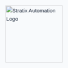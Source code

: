 <!DOCTYPE html>
<html lang="en">
<head>
    <meta charset="UTF-8">
    <meta name="viewport" content="width=device-width, initial-scale=1.0">
    <meta name="description" content="Stratix Automation - Practical AI solutions for growing businesses">
    <title>Stratix Automation | AI Tools for SMBs</title>
    <link rel="preconnect" href="https://fonts.googleapis.com">
    <link rel="preconnect" href="https://fonts.gstatic.com" crossorigin>
    <link href="https://fonts.googleapis.com/css2?family=Space+Grotesk:wght@300;400;500;600;700&display=swap" rel="stylesheet">
    <link rel="stylesheet" href="https://cdnjs.cloudflare.com/ajax/libs/font-awesome/6.4.0/css/all.min.css">
    <style>
        :root {
            --primary: #2563eb;
            --primary-dark: #1d4ed8;
            --dark: #1e293b;
            --light: #f8fafc;
            --gray: #94a3b8;
            --success: #10b981;
        }
        * {
            margin: 0;
            padding: 0;
            box-sizing: border-box;
        }
        body {
            font-family: 'Space Grotesk', sans-serif;
            line-height: 1.6;
            color: var(--dark);
            background-color: var(--light);
            overflow-x: hidden;
        }
        #splash {
            position: fixed;
            top: 0;
            left: 0;
            width: 100%;
            height: 100%;
            background-color: var(--light);
            display: flex;
            justify-content: center;
            align-items: center;
            z-index: 9999;
            transition: opacity 1s ease;
        }
        #splash img {
            width: 150px;
            height: auto;
            animation: pulse 2s infinite;
        }
        @keyframes pulse {
            0% { transform: scale(1); }
            50% { transform: scale(1.1); }
            100% { transform: scale(1); }
        }
        header {
            position: fixed;
            top: 0;
            width: 100%;
            background-color: rgba(255, 255, 255, 0.95);
            box-shadow: 0 2px 10px rgba(0, 0, 0, 0.1);
            z-index: 100;
            transition: all 0.3s ease;
        }
        header.scrolled {
            background-color: rgba(255, 255, 255, 0.98);
            box-shadow: 0 4px 15px rgba(0, 0, 0, 0.1);
        }
        nav {
            display: flex;
            justify-content: space-between;
            align-items: center;
            padding: 1rem 2rem;
            max-width: 1400px;
            margin: 0 auto;
        }
        .logo img {
            height: 50px;
            width: auto;
            max-width: 180px;
        }
        .nav-links {
            display: flex;
            gap: 2rem;
            align-items: center;
        }
        .nav-links a {
            text-decoration: none;
            color: var(--dark);
            font-weight: 500;
            transition: color 0.3s ease;
            position: relative;
        }
        .nav-links a:hover {
            color: var(--primary);
        }
        .nav-links a:after {
            content: '';
            position: absolute;
            width: 0;
            height: 2px;
            bottom: -5px;
            left: 0;
            background-color: var(--primary);
            transition: width 0.3s ease;
        }
        .nav-links a:hover:after {
            width: 100%;
        }
        .cta-btn {
            background-color: var(--primary);
            color: white;
            padding: 0.6rem 1.2rem;
            border-radius: 6px;
            font-weight: 600;
            transition: all 0.3s ease;
        }
        .cta-btn:hover {
            background-color: var(--primary-dark);
            transform: translateY(-2px);
        }
        #menu-toggle {
            display: none;
            background: none;
            border: none;
            font-size: 1.5rem;
            cursor: pointer;
            color: var(--dark);
        }
        main {
            padding-top: 80px;
            max-width: 1400px;
            margin: 0 auto;
        }
        section {
            padding: 5rem 2rem;
            scroll-margin-top: 80px;
        }
        section:nth-child(even) {
            background-color: #f1f5f9;
        }
        h1, h2, h3 {
            line-height: 1.2;
            margin-bottom: 1.5rem;
        }
        h1 {
            font-size: 2.8rem;
            font-weight: 700;
        }
        h2 {
            font-size: 2.2rem;
            text-align: center;
            margin-bottom: 3rem;
            position: relative;
        }
        h2:after {
            content: '';
            position: absolute;
            width: 80px;
            height: 4px;
            background-color: var(--primary);
            bottom: -15px;
            left: 50%;
            transform: translateX(-50%);
            border-radius: 2px;
        }
        h3 {
            font-size: 1.3rem;
            color: var(--primary);
        }
        p {
            margin-bottom: 1rem;
            color: var(--gray);
        }
        .hero {
            min-height: 80vh;
            display: flex;
            flex-direction: column;
            justify-content: center;
            align-items: center;
            text-align: center;
            background: linear-gradient(135deg, rgba(37, 99, 235, 0.1) 0%, rgba(255, 255, 255, 1) 100%);
        }
        .hero p {
            font-size: 1.3rem;
            max-width: 700px;
            margin-bottom: 2rem;
        }
        .hero button {
            background-color: var(--primary);
            color: white;
            border: none;
            padding: 1rem 2rem;
            font-size: 1.1rem;
            border-radius: 6px;
            cursor: pointer;
            font-weight: 600;
            transition: all 0.3s ease;
        }
        .hero button:hover {
            background-color: var(--primary-dark);
            transform: translateY(-3px);
            box-shadow: 0 10px 20px rgba(37, 99, 235, 0.2);
        }
        .services-list, .industries-list {
            display: grid;
            grid-template-columns: repeat(auto-fit, minmax(280px, 1fr));
            gap: 2rem;
            margin-top: 2rem;
        }
        .services-list li, .industries-list li {
            background: white;
            padding: 2rem;
            border-radius: 10px;
            box-shadow: 0 5px 15px rgba(0, 0, 0, 0.05);
            transition: transform 0.3s ease, box-shadow 0.3s ease;
            list-style: none;
        }
        .services-list li:hover, .industries-list li:hover {
            transform: translateY(-5px);
            box-shadow: 0 10px 25px rgba(0, 0, 0, 0.1);
        }
        .contact-form {
            max-width: 600px;
            margin: 0 auto;
            background: white;
            padding: 2rem;
            border-radius: 10px;
            box-shadow: 0 5px 15px rgba(0, 0, 0, 0.05);
        }
        .contact-form p {
            text-align: center;
            margin-bottom: 2rem;
        }
        form {
            display: flex;
            flex-direction: column;
            gap: 1.5rem;
        }
        label {
            font-weight: 500;
            color: var(--dark);
        }
        input, textarea {
            padding: 0.8rem 1rem;
            border: 1px solid #ddd;
            border-radius: 6px;
            font-family: inherit;
            font-size: 1rem;
            transition: border-color 0.3s ease;
        }
        input:focus, textarea:focus {
            outline: none;
            border-color: var(--primary);
        }
        textarea {
            resize: vertical;
            min-height: 150px;
        }
        form button {
            background-color: var(--primary);
            color: white;
            border: none;
            padding: 1rem;
            font-size: 1rem;
            border-radius: 6px;
            cursor: pointer;
            font-weight: 600;
            transition: all 0.3s ease;
        }
        form button:hover {
            background-color: var(--primary-dark);
        }
        footer {
            text-align: center;
            padding: 2rem;
            background-color: var(--dark);
            color: white;
        }
        footer p {
            color: white;
        }
        .fade-in {
            opacity: 0;
            animation: fadeIn 1s ease forwards;
        }
        @keyframes fadeIn {
            to { opacity: 1; }
        }
        .stats-grid {
            display: grid;
            grid-template-columns: repeat(3, 1fr);
            gap: 1rem;
            margin-top: 2rem;
            text-align: center;
        }
        .stats-grid h3 {
            font-size: 2rem;
            color: var(--primary);
        }
        #back-to-top {
            position: fixed;
            bottom: 2rem;
            right: 2rem;
            width: 50px;
            height: 50px;
            background-color: var(--primary);
            color: white;
            border: none;
            border-radius: 50%;
            display: flex;
            justify-content: center;
            align-items: center;
            cursor: pointer;
            opacity: 0;
            visibility: hidden;
            transition: all 0.3s ease;
            z-index: 99;
        }
        #back-to-top.visible {
            opacity: 1;
            visibility: visible;
        }
        #back-to-top:hover {
            background-color: var(--primary-dark);
            transform: translateY(-5px);
        }
        @media (max-width: 768px) {
            h1 {
                font-size: 2.2rem;
            }
            h2 {
                font-size: 1.8rem;
            }
            .nav-links {
                position: fixed;
                top: 80px;
                left: 0;
                width: 100%;
                background-color: white;
                flex-direction: column;
                gap: 1rem;
                padding: 2rem;
                box-shadow: 0 10px 15px rgba(0, 0, 0, 0.1);
                transform: translateY(-150%);
                transition: transform 0.3s ease;
            }
            .nav-links.show {
                transform: translateY(0);
            }
            .nav-links a {
                padding: 0.5rem 0;
            }
            #menu-toggle {
                display: block;
            }
            section {
                padding: 3rem 1.5rem;
            }
            .hero {
                min-height: 70vh;
                padding: 0 1.5rem;
            }
            .services-list, .industries-list {
                grid-template-columns: 1fr;
            }
            .logo img {
                height: 40px;
            }
            .stats-grid {
                grid-template-columns: 1fr;
            }
        }
    </style>
</head>
<body>
    <!-- Splash Screen -->
    <div id="splash">
        <img src="https://res.cloudinary.com/dhpl09d00/image/upload/f_auto,q_auto,w_300/v1744120867/Screenshot_2025-04-07_at_9.52.00_PM_vpj01g.png" 
             alt="Stratix Automation Logo">
    </div>
    <header>
        <nav>
            <div class="logo">
                <img src="https://res.cloudinary.com/dhpl09d00/image/upload/f_auto,q_auto,w_200/v1744120867/Screenshot_2025-04-07_at_9.52.00_PM_vpj01g.png" 
                     alt="Stratix Automation">
            </div>
            <div class="nav-links">
                <a href="#about">About</a>
                <a href="#services">Solutions</a>
                <a href="#industries">Industries</a>
                <a href="#contact">Contact</a>
                <a class="cta-btn" href="#contact">Early Access</a>
            </div>
            <button id="menu-toggle" aria-label="Toggle Navigation">☰</button>
        </nav>
    </header>
    <main>
        <section class="hero fade-in" id="hero">
            <h1>Practical AI for Growing Businesses</h1>
            <p>We're building affordable automation tools to help small and medium businesses work smarter, not harder.</p>
            <button onclick="window.location.href='#contact'">Join Our Beta</button>
        </section>
        <section id="about" class="fade-in">
            <h2>Our Startup Story</h2>
            <div class="about-content">
                <p>Founded in 2024 by Andrew Phillips, Stratix Automation is bootstrapping its way to create genuinely useful AI tools.</p>
                <p>We're not another AI hype company - we're focused on delivering real value through simple, effective solutions.</p>
                <div class="stats-grid">
                    <div>
                        <h3>5+</h3>
                        <p>Pilot Clients</p>
                    </div>
                    <div>
                        <h3>3</h3>
                        <p>Core Features</p>
                    </div>
                    <div>
                        <h3>100%</h3>
                        <p>Founder-Led</p>
                    </div>
                </div>
            </div>
        </section>
        <section id="services" class="fade-in">
            <h2>Our Current Focus</h2>
            <div class="services-list">
                <div>
                    <h3><i class="fas fa-robot" style="margin-right: 10px;"></i> Smart CRM Assistant</h3>
                    <p>Basic AI tools to help manage customer relationships more effectively. Currently in beta testing with select clients.</p>
                </div>
                <div>
                    <h3><i class="fas fa-comment-dots" style="margin-right: 10px;"></i> Chat Automation</h3>
                    <p>Simple chatbot solutions for handling common customer inquiries. Limited to basic Q&A functionality currently.</p>
                </div>
                <div>
                    <h3><i class="fas fa-chart-line" style="margin-right: 10px;"></i> Data Reports</h3>
                    <p>Automated business insights from your existing data. Currently supports basic spreadsheet analysis.</p>
                </div>
            </div>
        </section>
        <section id="industries" class="fade-in">
            <h2>Who We're Building For</h2>
            <div class="industries-list">
                <div>
                    <h3><i class="fas fa-store" style="margin-right: 10px;"></i> Small Retail</h3>
                    <p>Tools to help local shops manage inventory and customer interactions.</p>
                </div>
                <div>
                    <h3><i class="fas fa-briefcase" style="margin-right: 10px;"></i> Professional Services</h3>
                    <p>Basic automation for consultants, lawyers, and accountants.</p>
                </div>
                <div>
                    <h3><i class="fas fa-utensils" style="margin-right: 10px;"></i> Restaurants</h3>
                    <p>Simple solutions for reservations and customer feedback.</p>
                </div>
            </div>
        </section>
        <section id="contact" class="fade-in">
            <h2>Work With Us</h2>
            <div class="contact-form">
                <p>We're currently onboarding a limited number of beta testers. Let's chat about how we might help your business.</p>
                <form id="contactForm" action="#" method="POST">
                    <div style="display: grid; grid-template-columns: 1fr 1fr; gap: 1rem;">
                        <div>
                            <label for="name">Name*</label>
                            <input type="text" id="name" name="name" required>
                        </div>
                        <div>
                            <label for="email">Email*</label>
                            <input type="email" id="email" name="email" required>
                        </div>
                    </div>
                    <div>
                        <label for="company">Business Name</label>
                        <input type="text" id="company" name="company">
                    </div>
                    <div>
                        <label for="service">Interest Area</label>
                        <select id="service" name="service">
                            <option value="">Select an option</option>
                            <option value="crm">CRM Assistant</option>
                            <option value="chat">Chat Automation</option>
                            <option value="data">Data Reports</option>
                            <option value="other">Just Exploring</option>
                        </select>
                    </div>
                    <div>
                        <label for="message">What challenges are you facing?*</label>
                        <textarea id="message" name="message" rows="5" required></textarea>
                    </div>
                    <button type="submit">Send Message <i class="fas fa-paper-plane" style="margin-left: 8px;"></i></button>
                </form>
            </div>
        </section>
    </main>
    <footer>
        <div style="max-width: 1200px; margin: 0 auto; display: grid; grid-template-columns: repeat(auto-fit, minmax(200px, 1fr)); gap: 2rem; text-align: left; padding-bottom: 2rem;">
            <div>
                <img src="https://res.cloudinary.com/dhpl09d00/image/upload/f_auto,q_auto,w_200,e_colorize:100,co_white/v1744120867/Screenshot_2025-04-07_at_9.52.00_PM_vpj01g.png" 
                     alt="Stratix Automation Logo" 
                     style="height: 40px; margin-bottom: 1rem;">
                <p>Building practical AI tools for real businesses.</p>
            </div>
            <div>
                <h3 style="color: white; margin-bottom: 1rem;">Quick Links</h3>
                <ul style="list-style: none;">
                    <li style="margin-bottom: 0.5rem;"><a href="#about" style="color: white; text-decoration: none;">Our Story</a></li>
                    <li style="margin-bottom: 0.5rem;"><a href="#services" style="color: white; text-decoration: none;">Solutions</a></li>
                    <li style="margin-bottom: 0.5rem;"><a href="#industries" style="color: white; text-decoration: none;">Industries</a></li>
                    <li style="margin-bottom: 0.5rem;"><a href="#contact" style="color: white; text-decoration: none;">Beta Program</a></li>
                </ul>
            </div>
            <div>
                <h3 style="color: white; margin-bottom: 1rem;">Contact</h3>
                <p><i class="fas fa-user" style="margin-right: 10px;"></i> Andrew Phillips, Founder</p>
                <p><i class="fas fa-phone" style="margin-right: 10px;"></i> <a href="tel:6159559515" style="color: white; text-decoration: none;">(615) 955-9515</a></p>
                <p><i class="fas fa-envelope" style="margin-right: 10px;"></i> <a href="mailto:stratixautomation@gmail.com" style="color: white; text-decoration: none;">stratixautomation@gmail.com</a></p>
            </div>
        </div>
        <div style="border-top: 1px solid rgba(255, 255, 255, 0.1); padding-top: 1.5rem;">
            <p>&copy; 2024 Stratix Automation. A bootstrapped startup.</p>
        </div>
    </footer>
    <button id="back-to-top" aria-label="Back to top">↑</button>
    <script>
        document.addEventListener('DOMContentLoaded', () => {
            // Splash screen
            const splash = document.getElementById('splash');
            setTimeout(() => {
                splash.style.opacity = '0';
                setTimeout(() => splash.style.display = 'none', 1000);
            }, 2000);
            // Mobile menu toggle
            const menuToggle = document.getElementById('menu-toggle');
            const navLinks = document.querySelector('.nav-links');
            menuToggle.addEventListener('click', () => {
                navLinks.classList.toggle('show');
                menuToggle.innerHTML = navLinks.classList.contains('show') ? '✕' : '☰';
            });
            // Close mobile menu when clicking a link
            document.querySelectorAll('.nav-links a').forEach(link => {
                link.addEventListener('click', () => {
                    navLinks.classList.remove('show');
                    menuToggle.innerHTML = '☰';
                });
            });
            // Header scroll effect
            const header = document.querySelector('header');
            window.addEventListener('scroll', () => {
                if (window.scrollY > 50) {
                    header.classList.add('scrolled');
                } else {
                    header.classList.remove('scrolled');
                }
            });
            // Back to top button
            const backToTop = document.getElementById('back-to-top');
            window.addEventListener('scroll', () => {
                if (window.scrollY > 300) {
                    backToTop.classList.add('visible');
                } else {
                    backToTop.classList.remove('visible');
                }
            });
            backToTop.addEventListener('click', () => {
                window.scrollTo({
                    top: 0,
                    behavior: 'smooth'
                });
            });
            // Form submission
            const contactForm = document.getElementById('contactForm');
            contactForm.addEventListener('submit', (e) => {
                e.preventDefault();
                alert('Thanks for your interest! We\'ll be in touch soon about our beta program.');
                contactForm.reset();
            });
            // Animate elements when they come into view
            const fadeEls = document.querySelectorAll('.fade-in');
            const observer = new IntersectionObserver((entries) => {
                entries.forEach(entry => {
                    if (entry.isIntersecting) {
                        entry.target.style.animation = `fadeIn 1s ease forwards`;
                        observer.unobserve(entry.target);
                    }
                });
            }, { threshold: 0.1 });
            fadeEls.forEach(el => observer.observe(el));
        });
    </script>
</body>
</html>
